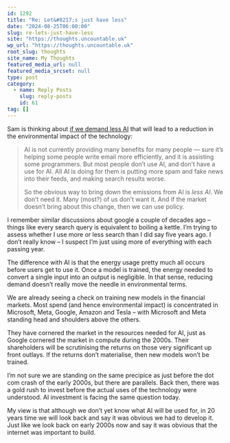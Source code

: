 ```yaml
---
id: 1292
title: "Re: Let&#8217;s just have less"
date: "2024-08-25T06:00:00"
slug: re-lets-just-have-less
site: "https://thoughts.uncountable.uk"
wp_url: "https://thoughts.uncountable.uk"
root_slug: thoughts
site_name: My Thoughts
featured_media_url: null
featured_media_srcset: null
type: post
category:
  - name: Reply Posts
    slug: reply-posts
    id: 61
tag: []
---
```



<p>Sam is thinking about <a href="https://samjc.me/2024/08/06/lets-just-have.html">if we demand less AI</a> that will lead to a reduction in the environmental impact of the technology:</p>



<blockquote class="wp-block-quote is-style-plain is-layout-flow wp-block-quote-is-layout-flow is-style-plain--3">
<p>AI is not currently providing many benefits for many people — sure it’s helping some people write email more efficiently, and it is assisting some programmers. But most people don’t use AI, and don’t have a use for AI. All AI is doing for them is putting more spam and fake news into their feeds, and making search results worse.</p>



<p>So the obvious way to bring down the emissions from AI is&nbsp;<em>less AI</em>. We don’t need it. Many (most?) of us don’t want it. And if the market doesn’t bring about this change, then we can use policy.</p>
</blockquote>



<p>I remember similar discussions about google a couple of decades ago &#8211; things like every search query is equivalent to boiling a kettle.  I&#8217;m trying to assess whether I use more or less search than I did say five years ago.  I don&#8217;t really know &#8211; I suspect I&#8217;m just using more of everything with each passing year.</p>



<p>The difference with AI is that the energy usage pretty much all occurs before users get to use it.  Once a model is trained, the energy needed to convert a single input into an output is negligible.  In that sense, reducing demand doesn&#8217;t really move the needle in environmental terms.</p>



<p>We are already seeing a check on training new models in the financial markets.  Most spend (and hence environmental impact) is concentrated in Microsoft, Meta, Google, Amazon and Tesla &#8211; with Microsoft and Meta standing head and shoulders above the others.  </p>



<p>They have cornered the market in the resources needed for AI, just as Google cornered the market in compute during the 2000s.  Their shareholders will be scrutinising the returns on those very significant up front outlays.  If the returns don&#8217;t materialise, then new models won&#8217;t be trained.  </p>



<p>I&#8217;m not sure we are standing on the same precipice as just before the dot com crash of the early 2000s, but there are parallels.  Back then, there was a gold rush to invest before the actual uses of the technology were understood.    AI investment is facing the same question today.</p>



<p>My view is that although we don&#8217;t yet know what AI will be used for, in 20 years time we will look back and say it was obvious we had to develop it.  Just like we look back on early 2000s now and say it was obvious that the internet was important to build.</p>
